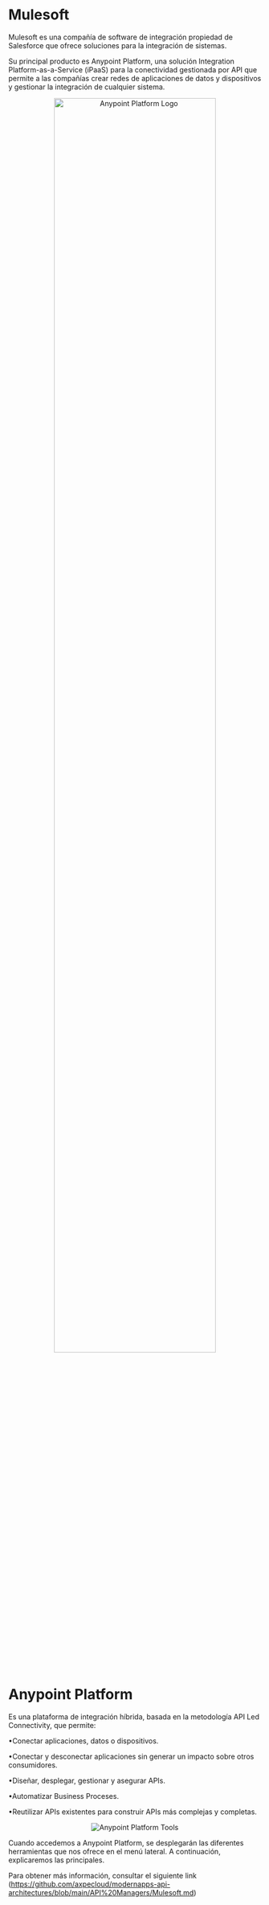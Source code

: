 



# Mulesoft


Mulesoft es una compañía de software de integración propiedad de Salesforce que ofrece soluciones para la integración de sistemas.

Su principal producto es Anypoint Platform, una solución Integration Platform-as-a-Service (iPaaS) para la conectividad gestionada por API que permite a las compañías crear redes de aplicaciones de datos y dispositivos y gestionar la integración de cualquier sistema.

<div align="center">
  <img src="images/anypoint-platform-logo.jpg" alt="Anypoint Platform Logo"  width="80%"/>
</div>

<div style="page-break-after: always;"></div>

# Anypoint Platform

Es una plataforma de integración híbrida, basada en la metodología API Led Connectivity, que permite:

•Conectar aplicaciones, datos o dispositivos.

•Conectar y desconectar aplicaciones sin generar un impacto sobre otros consumidores.

•Diseñar, desplegar, gestionar y asegurar APIs.

•Automatizar Business Proceses.

•Reutilizar APIs existentes para construir APIs más complejas y completas.

<div align="center">
  <img src="images/anypoint-platform-tools.jpg.png" alt="Anypoint Platform Tools"/>
</div>

Cuando accedemos a Anypoint Platform, se desplegarán las diferentes herramientas que nos ofrece en el menú lateral. A continuación, explicaremos las principales.

Para obtener más información, consultar el siguiente link (https://github.com/axpecloud/modernapps-api-architectures/blob/main/API%20Managers/Mulesoft.md)
